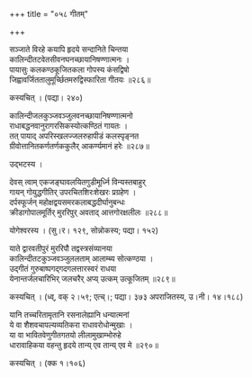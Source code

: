 +++
title = "०५८ गीतम्"

+++


सञ्जाते विरहे कयापि हृदये सन्दानिते चिन्तया  
कालिन्दीतटवेतसीवनघनच्छायानिषण्णात्मनः ।  
पायासुः कलकण्ठकूजितकला गोपस्य कंसद्विषो  
जिह्वावर्जिततालुमूर्च्छितमरुद्विस्फारिता गीतयः ॥२८६॥  


कस्यचित् । (पद्या। २४०)  
   
कालिन्दीजलकुञ्जवञ्जुलवनच्छायानिषण्णात्मनो  
राधाबद्धनवानुरागरसिकस्योत्कण्ठितं गायतः ।  
तत् पायाद् अपरिस्खलज्जलरुहापीडं कलस्पृङ्नत  
ग्रीवोत्तानितकर्णतर्णककुलैर् आकर्ण्यमानं हरेः ॥२८७॥  


उद्भटस्य ।   


देवस् त्वाम् एकजङ्घावलयितगुडीमूर्ध्नि विन्यस्तबाहुर्  
गायन् गोयुद्धगीतिर् उपरचितशिरःशेखरः प्रग्रहेण ।  
दर्पस्फूर्जन् महोक्षद्वयसमरकलाबद्धदीर्घानुबन्धः  
क्रीडागोपालमूर्तिर् मुररिपुर् अवताद् आत्तगोरक्षलीलः ॥२८८॥  


योगेश्वरस्य । (सु।र। १२९, सोन्नोकस्य; पद्या। १५२)   


याते द्वारवतीपुरं मुररिपौ तद्वस्त्रसंव्यानया  
कालिन्दीतटकुञ्जवञ्जुललताम् आलाम्ब्य सोत्कण्ठया ।  
उद्गीतं गुरुबाष्पगद्गदगलत्तारस्वरं राधया  
येनान्तर्जलचारिभिर् जलचरैर् अप्य् उत्कम् उत्कूजितम् ॥२८९॥  


कस्यचित् । (ध्व्, वक् २।५९; एत्च्।; पद्या। ३७३ अपराजितस्य, उ।नी। १४।१८८)  


यानि तच्चरितामृतानि रसनालेह्यानि धन्यात्मनां  
ये वा शैशवचापल्यव्यतिकरा राधावरोधोन्मुखाः ।  
या वा भावितवेणुगीतगतयो लीलामुखाम्भोरुहे  
धारावाहिकया वहन्तु हृदये तान्य् एव तान्य् एव मे ॥२९०॥  


कस्यचित् । (क्क १।१०६)  

